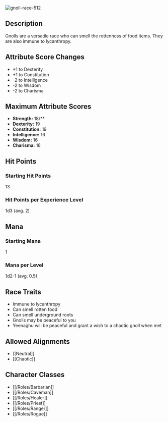![gnoll-race-512](https://github.com/hyvanmielenpelit/GnollHack/assets/16661034/e551dd66-863b-4720-9701-f52c2f0c6e53)

## Description

Gnolls are a versatile race who can smell the rottenness of food items. They are also immune to lycanthropy.

## Attribute Score Changes

- +1 to Dexterity
- +1 to Constitution
- -2 to Intelligence
- -2 to Wisdom
- -2 to Charisma

## Maximum Attribute Scores

- **Strength:** 18/**
- **Dexterity:** 19
- **Constitution:** 19
- **Intelligence:** 16
- **Wisdom:** 16
- **Charisma:** 16

## Hit Points

### Starting Hit Points

13

### Hit Points per Experience Level

1d3 (avg. 2)

## Mana

### Starting Mana

1

### Mana per Level

1d2-1 (avg. 0.5)

## Race Traits

- Immune to lycanthropy
- Can smell rotten food
- Can smell underground roots
- Gnolls may be peaceful to you
- Yeenaghu will be peaceful and grant a wish to a chaotic gnoll when met

## Allowed Alignments

- [[Neutral]]
- [[Chaotic]]

## Character Classes

- [[/Roles/Barbarian]]
- [[/Roles/Caveman]]
- [[/Roles/Healer]]
- [[/Roles/Priest]]
- [[/Roles/Ranger]]
- [[/Roles/Rogue]]